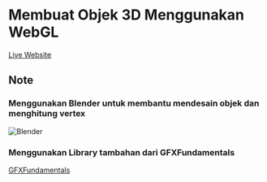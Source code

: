 # Membuat Objek 3D Menggunakan WebGL

[Live Website](https://yerayz.github.io/webgl/)

## Note

### Menggunakan Blender untuk membantu mendesain objek dan menghitung vertex

![Blender](https://i.ibb.co/cJjm7BS/Screenshot-1196.png)

### Menggunakan Library tambahan dari GFXFundamentals

[GFXFundamentals](https://github.com/gfxfundamentals/webgl-fundamentals)
